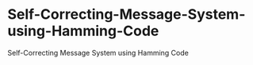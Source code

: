 # Self-Correcting-Message-System-using-Hamming-Code
Self-Correcting Message System using Hamming Code
